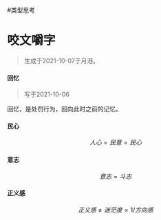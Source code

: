 #类型思考


# 咬文嚼字

> 生成于2021-10-07于月港。




#### 回忆

> 写于2021-10-06

回忆，是处罚行为，回向此时之前的记忆。



#### 民心

$$
人心=民意=民心
$$

#### 意志


$$
意志=斗志
$$


#### 正义感


$$
正义感 \neq 迷茫度 \propto 1/方向感
$$
